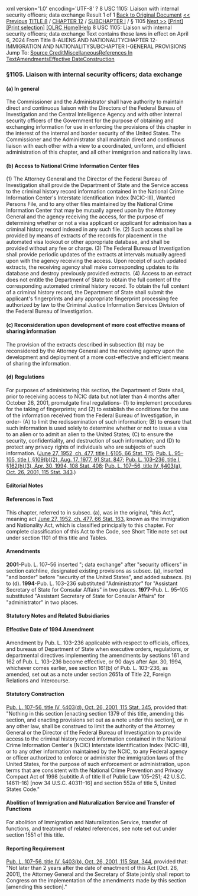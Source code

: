 xml version='1.0' encoding='UTF-8' ?
8 USC 1105: Liaison with internal security officers; data exchange
 Result 1 of 1
[Back to Original Document](/view.xhtml;jsessionid=A9231DBBC2242F7CD84928E9660111B8)
[<< Previous](#)
 [TITLE 8](/view.xhtml;jsessionid=A9231DBBC2242F7CD84928E9660111B8?req=granuleid%3AUSC-prelim-title8&saved=%7CZ3JhbnVsZWlkOlVTQy1wcmVsaW0tdGl0bGU4LXNlY3Rpb24xMTA1%7C%7C%7C0%7Cfalse%7Cprelim&edition=prelim) / [CHAPTER 12](/view.xhtml;jsessionid=A9231DBBC2242F7CD84928E9660111B8?req=granuleid%3AUSC-prelim-title8-chapter12&saved=%7CZ3JhbnVsZWlkOlVTQy1wcmVsaW0tdGl0bGU4LXNlY3Rpb24xMTA1%7C%7C%7C0%7Cfalse%7Cprelim&edition=prelim) / [SUBCHAPTER I](/view.xhtml;jsessionid=A9231DBBC2242F7CD84928E9660111B8?req=granuleid%3AUSC-prelim-title8-chapter12-subchapter1&saved=%7CZ3JhbnVsZWlkOlVTQy1wcmVsaW0tdGl0bGU4LXNlY3Rpb24xMTA1%7C%7C%7C0%7Cfalse%7Cprelim&edition=prelim) / § 1105
 [Next >>](#)
[[Print]](#)
 [[Print selection]](#)
[[OLRC Home]](/browse.xhtml;jsessionid=A9231DBBC2242F7CD84928E9660111B8)[Help](/navHelp.xhtml;jsessionid=A9231DBBC2242F7CD84928E9660111B8)
8 USC 1105: Liaison with internal security officers; data exchange
Text contains those laws in effect on April 6, 2024
From Title 8-ALIENS AND NATIONALITYCHAPTER 12-IMMIGRATION AND NATIONALITYSUBCHAPTER I-GENERAL PROVISIONS
Jump To: [Source Credit](#sourcecredit)[Miscellaneous](#miscellaneous-note)[References In Text](#referenceintext-note)[Amendments](#amendment-note)[Effective Date](#effectivedate-amendment-note)[Construction](#construction-note)
### §1105. Liaison with internal security officers; data exchange
#### (a) In general
The Commissioner and the Administrator shall have authority to maintain direct and continuous liaison with the Directors of the Federal Bureau of Investigation and the Central Intelligence Agency and with other internal security officers of the Government for the purpose of obtaining and exchanging information for use in enforcing the provisions of this chapter in the interest of the internal and border security of the United States. The Commissioner and the Administrator shall maintain direct and continuous liaison with each other with a view to a coordinated, uniform, and efficient administration of this chapter, and all other immigration and nationality laws.
#### (b) Access to National Crime Information Center files
(1) The Attorney General and the Director of the Federal Bureau of Investigation shall provide the Department of State and the Service access to the criminal history record information contained in the National Crime Information Center's Interstate Identification Index (NCIC-III), Wanted Persons File, and to any other files maintained by the National Crime Information Center that may be mutually agreed upon by the Attorney General and the agency receiving the access, for the purpose of determining whether or not a visa applicant or applicant for admission has a criminal history record indexed in any such file.
(2) Such access shall be provided by means of extracts of the records for placement in the automated visa lookout or other appropriate database, and shall be provided without any fee or charge.
(3) The Federal Bureau of Investigation shall provide periodic updates of the extracts at intervals mutually agreed upon with the agency receiving the access. Upon receipt of such updated extracts, the receiving agency shall make corresponding updates to its database and destroy previously provided extracts.
(4) Access to an extract does not entitle the Department of State to obtain the full content of the corresponding automated criminal history record. To obtain the full content of a criminal history record, the Department of State shall submit the applicant's fingerprints and any appropriate fingerprint processing fee authorized by law to the Criminal Justice Information Services Division of the Federal Bureau of Investigation.
#### (c) Reconsideration upon development of more cost effective means of sharing information
The provision of the extracts described in subsection (b) may be reconsidered by the Attorney General and the receiving agency upon the development and deployment of a more cost-effective and efficient means of sharing the information.
#### (d) Regulations
For purposes of administering this section, the Department of State shall, prior to receiving access to NCIC data but not later than 4 months after October 26, 2001, promulgate final regulations-
(1) to implement procedures for the taking of fingerprints; and
(2) to establish the conditions for the use of the information received from the Federal Bureau of Investigation, in order-
(A) to limit the redissemination of such information;
(B) to ensure that such information is used solely to determine whether or not to issue a visa to an alien or to admit an alien to the United States;
(C) to ensure the security, confidentiality, and destruction of such information; and
(D) to protect any privacy rights of individuals who are subjects of such information.
([June 27, 1952, ch. 477, title I, §105, 66 Stat. 175](/statviewer.htm?volume=66&page=175); [Pub. L. 95–105, title I, §109(b)(2), Aug. 17, 1977, 91 Stat. 847](/statviewer.htm?volume=91&page=847); [Pub. L. 103–236, title I, §162(h)(3), Apr. 30, 1994, 108 Stat. 408](/statviewer.htm?volume=108&page=408); [Pub. L. 107–56, title IV, §403(a), Oct. 26, 2001, 115 Stat. 343](/statviewer.htm?volume=115&page=343).)
#### **Editorial Notes**
#### References in Text
This chapter, referred to in subsec. (a), was in the original, "this Act", meaning act [June 27, 1952, ch. 477, 66 Stat. 163](/statviewer.htm?volume=66&page=163), known as the Immigration and Nationality Act, which is classified principally to this chapter. For complete classification of this Act to the Code, see Short Title note set out under section 1101 of this title and Tables.
#### Amendments
**2001**-Pub. L. 107–56 inserted "; data exchange" after "security officers" in section catchline, designated existing provisions as subsec. (a), inserted "and border" before "security of the United States", and added subsecs. (b) to (d).
**1994**-Pub. L. 103–236 substituted "Administrator" for "Assistant Secretary of State for Consular Affairs" in two places.
**1977**-Pub. L. 95–105 substituted "Assistant Secretary of State for Consular Affairs" for "administrator" in two places.
#### **Statutory Notes and Related Subsidiaries**
#### Effective Date of 1994 Amendment
Amendment by Pub. L. 103–236 applicable with respect to officials, offices, and bureaus of Department of State when executive orders, regulations, or departmental directives implementing the amendments by sections 161 and 162 of Pub. L. 103–236 become effective, or 90 days after Apr. 30, 1994, whichever comes earlier, see section 161(b) of Pub. L. 103–236, as amended, set out as a note under section 2651a of Title 22, Foreign Relations and Intercourse.
#### Statutory Construction
[Pub. L. 107–56, title IV, §403(d), Oct. 26, 2001, 115 Stat. 345](/statviewer.htm?volume=115&page=345), provided that: "Nothing in this section [enacting section 1379 of this title, amending this section, and enacting provisions set out as a note under this section], or in any other law, shall be construed to limit the authority of the Attorney General or the Director of the Federal Bureau of Investigation to provide access to the criminal history record information contained in the National Crime Information Center's (NCIC) Interstate Identification Index (NCIC-III), or to any other information maintained by the NCIC, to any Federal agency or officer authorized to enforce or administer the immigration laws of the United States, for the purpose of such enforcement or administration, upon terms that are consistent with the National Crime Prevention and Privacy Compact Act of 1998 (subtitle A of title II of Public Law 105–251; 42 U.S.C. 14611–16) [now 34 U.S.C. 40311–16] and section 552a of title 5, United States Code."
#### Abolition of Immigration and Naturalization Service and Transfer of Functions
For abolition of Immigration and Naturalization Service, transfer of functions, and treatment of related references, see note set out under section 1551 of this title.
#### Reporting Requirement
[Pub. L. 107–56, title IV, §403(b), Oct. 26, 2001, 115 Stat. 344](/statviewer.htm?volume=115&page=344), provided that: "Not later than 2 years after the date of enactment of this Act [Oct. 26, 2001], the Attorney General and the Secretary of State jointly shall report to Congress on the implementation of the amendments made by this section [amending this section]."
